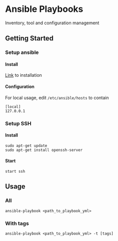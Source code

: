 # Ansible Playbooks
Inventory, tool and configuration management

## Getting Started

### Setup ansible

#### Install

[Link](http://docs.ansible.com/ansible/intro_installation.html#latest-releases-via-apt-ubuntu) to installation

#### Configuration

For local usage, edit ```/etc/ansible/hosts``` to contain

```
[local]
127.0.0.1
```

### Setup SSH

#### Install

```
sudo apt-get update
sudo apt-get install openssh-server
```

#### Start

```
start ssh
```

## Usage

### All

```
ansible-playbook <path_to_playbook_yml>
```

### With tags

```
ansible-playbook <path_to_playbook_yml> -t [tags]
```
